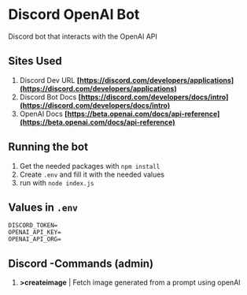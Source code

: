 # Discord OpenAI Bot
Discord bot that interacts with the OpenAI API

## Sites Used
1. Discord Dev URL **[https://discord.com/developers/applications](https://discord.com/developers/applications)**
2. Discord Bot Docs **[https://discord.com/developers/docs/intro](https://discord.com/developers/docs/intro)**
3. OpenAI Docs **[https://beta.openai.com/docs/api-reference](https://beta.openai.com/docs/api-reference)**

## Running the bot
1. Get the needed packages with `npm install`
2. Create `.env` and fill it with the needed values
3. run with `node index.js`

## Values in `.env`
```
DISCORD_TOKEN=
OPENAI_API_KEY=
OPENAI_API_ORG=
```

## Discord -Commands (admin)
1. **>createimage** | Fetch image generated from a prompt using openAI
